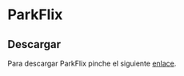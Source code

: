 # ParkFlix 

## Descargar

Para descargar ParkFlix pinche el siguiente [enlace](https://github.com/ParkFlix/parkflix-download/releases/download/latest/parkflix.apk).

